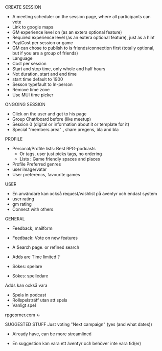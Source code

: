 
 

CREATE SESSION
* A meeting scheduler on the session page, where all participants can vote
* Link to google maps
* GM experience level on (as an extera optional feature)
* Required experience level (as an extera optional feature), just as a hint
* Pay/Cost per session or game
* GM can chose to publish to is friends/connection first (totally optional, but if you are a group of friends)
* Language 
* Cost per session
* Start and stop time, only whole and half hours
* Not duration, start and end time
* start time default to 1900
* Sesson typefault to In-person
* Remove time zone
* Use MUI time picker


ONGOING SESSION
* Click on the user and get to his page
* Group Chat/board before (like meetup) 
* Session 0 (digital or information about it or template for it)
* Special "members area" , share pregens, bla and bla

PROFILE
* Personal/Profile lists: Best RPG-podcasts
  * Or tags, user just picks tags, no ordering
  * Lists : Game friendly spaces and places
* Profile Preferred genres
* user image/vatar
* User preferencs, favourite games

USER
* En användare kan också request/wishlist på äventyr och endast system
* user rating
* gm rating
* Connect with others

GENERAL
* Feedback, mailform
* Feedback: Vote on new features
* A Search page. or refined search


* Adds are Time limited ?
* Sökes: spelare
* Sökes: spelledare

Adds kan också vara
 * Spela in podcast
 * Rollspelsträff utan att spela
 * Vanligt spel

 rpgcorner.com <- 


SUGGESTED STUFF
  Just voting "Next campaign" (yes (and what dates))
 - Already have, can be more streamlined
* En suggestion kan vara ett äventyr och behöver inte vara tid(er)
